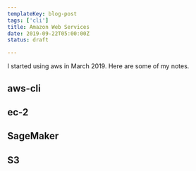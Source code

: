 ```yaml
---
templateKey: blog-post
tags: ['cli']
title: Amazon Web Services
date: 2019-09-22T05:00:00Z
status: draft

---
```

I started using aws in March 2019.  Here are some of my notes.

## aws-cli

## ec-2

## SageMaker

## S3
